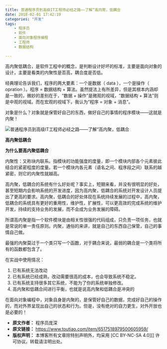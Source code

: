 ```yaml
---
title: 普通程序员到高级IT工程师必经之路——了解“高内聚，低耦合
date: 2018-02-01 17:42:19
categories: "开发"
tags:
	- 程序员
	- 软件
	- 面向对象程序编程
	- 工程师
	- 数据结构

---
```


高内聚低耦合，是软件工程中的概念，是判断设计好坏的标准，主要是面向对象的设计，主要是看类的内聚性是否高，耦合度是否低。

经典理论告诉我们，程序的两大要素：一个是数据（ data ），一个是操作（ opration ）。程序 = 数据结构 + 算法。虽然提法上有所差异，但是其根本内涵却是一致的，微妙的差别在于，“数据 + 操作”是微观的视域，“数据结构 + 算法”则是中观的视域。而在宏观的视域下，我认为“程序 = 对象 + 消息”。

对象是什么？对象就是保管好自己的东西，做好自己的事情的程序模块——这就是内聚！

![普通程序员到高级IT工程师必经之路——了解“高内聚，低耦合][IT]

**高内聚低耦合**

**为什么要高内聚低耦合**

内聚性：又称块内联系。指模块的功能强度的度量，即一个模块内部各个元素彼此结合的紧密程度的度量。若一个模块内各元素（语名之间、程序段之间）联系的越紧密，则它的内聚性就越高。

高内聚，低耦合的系统有什么好处呢？事实上，短期来看，并没有很明显的好处，甚至短期内会影响系统的开发进度，因为高内聚，低耦合的系统对开发设计人员提出了更高的要求。高内聚，低耦合的好处体现在系统持续发展的过程中，高内聚，低耦合的系统具有更好的重用性，维护性，扩展性，可以更高效的完成系统的维护开发，持续的支持业务的发展，而不会成为业务发展的障碍。

所谓高内聚是指一个软件模块是由相关性很强的代码组成，只负责一项任务，也就是常说的单一责任原则。内聚，通俗的来讲，就是自己的东西自己保管，自己的事情自己做。

最强的内聚莫过于一个类只写一个函数，对于耦合来说，最弱的耦合是一个类将所有的函数都包含了。

在实战中使用情况：

1.  已有系统无法改动
2.  已有系统已经成熟，改动需要很高的成本，也会导致系统不稳定。
3.  已有系统支持很多其它系统，不能为了你的系统单独修改。
4.  高内聚和低耦合间进行平衡，也就是说高内聚和低耦合是冲突的

在面向对象编程中，对象自身是内聚的，是保管好自己的数据，完成好自己的操作的，而对外界呈现出自己的状态和行为。但是，没有绝对的自力更生，对外开放也是必要的！


[IT]: /pro/os/crawler/J7JI-AZNJ-I6BE.jpg
 *  **原文作者：** 程序员庞深
 *  **原文链接：** https://www.toutiao.com/item/6517518979500605959/
 *  **版权声明：** 本博客所有文章除特别声明外，均采用 [CC BY-NC-SA 4.0][] 许可协议。转载请注明出处。